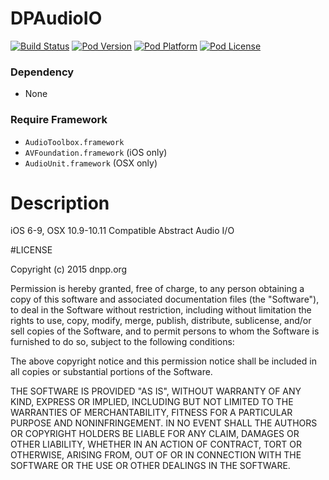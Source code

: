 DPAudioIO
=================

[![Build Status](http://img.shields.io/travis/dnpp73/DPAudioIO.svg?style=flat-square)](https://travis-ci.org/dnpp73/DPAudioIO)
[![Pod Version](http://img.shields.io/cocoapods/v/DPAudioIO.svg?style=flat-square)](http://cocoadocs.org/docsets/DPAudioIO/)
[![Pod Platform](http://img.shields.io/cocoapods/p/DPAudioIO.svg?style=flat-square)](http://cocoadocs.org/docsets/DPAudioIO/)
[![Pod License](http://img.shields.io/cocoapods/l/DPAudioIO.svg?style=flat-square)](http://opensource.org/licenses/MIT)

### Dependency
* None

### Require Framework
* `AudioToolbox.framework`
* `AVFoundation.framework` (iOS only)
* `AudioUnit.framework` (OSX only)

# Description

iOS 6-9, OSX 10.9-10.11 Compatible Abstract Audio I/O

#LICENSE

Copyright (c) 2015 dnpp.org

Permission is hereby granted, free of charge, to any person obtaining a copy of this software and associated documentation files (the "Software"), to deal in the Software without restriction, including without limitation the rights to use, copy, modify, merge, publish, distribute, sublicense, and/or sell copies of the Software, and to permit persons to whom the Software is furnished to do so, subject to the following conditions:

The above copyright notice and this permission notice shall be included in all copies or substantial portions of the Software.

THE SOFTWARE IS PROVIDED "AS IS", WITHOUT WARRANTY OF ANY KIND, EXPRESS OR IMPLIED, INCLUDING BUT NOT LIMITED TO THE WARRANTIES OF MERCHANTABILITY, FITNESS FOR A PARTICULAR PURPOSE AND NONINFRINGEMENT. IN NO EVENT SHALL THE AUTHORS OR COPYRIGHT HOLDERS BE LIABLE FOR ANY CLAIM, DAMAGES OR OTHER LIABILITY, WHETHER IN AN ACTION OF CONTRACT, TORT OR OTHERWISE, ARISING FROM, OUT OF OR IN CONNECTION WITH THE SOFTWARE OR THE USE OR OTHER DEALINGS IN THE SOFTWARE.

